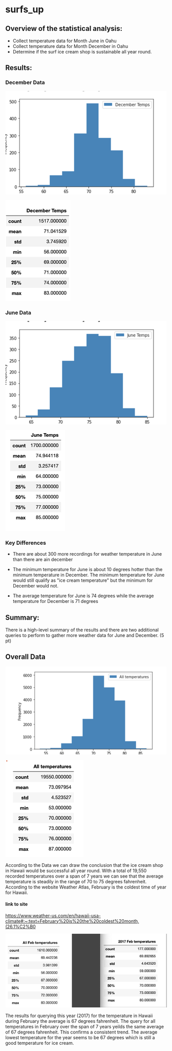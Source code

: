 # surfs_up
 
## Overview of the statistical analysis:
 
- Collect temperature data for Month June in Oahu
- Collect temperature data for Month December in Oahu
- Determine if the surf ice cream shop is sustainable all year round.
 
## Results:
### December Data
![alt text](https://github.com/sebcampos/surfs_up/blob/master/resources/december_histo.png?raw=True)
 
![alt text](https://github.com/sebcampos/surfs_up/blob/master/resources/december_temps.png?raw=True)
 
### June Data
![alt text](https://github.com/sebcampos/surfs_up/blob/master/resources/june_histo.png?raw=True)
 
![alt text](https://github.com/sebcampos/surfs_up/blob/master/resources/june_temps.png?raw=True)
 
 
### Key Differences
 
 
- There are about 300 more recordings for weather temperature in June than there are ain december
 
- The minimum temperature for June is about 10 degrees hotter than the minimum temperature in December. The minimum temperature for June would still qualify as "ice cream temperature" but the minimum for December would not.
 
- The average temperature for June is 74 degrees while the average temperature for December is 71 degrees
 
 
 
 
 
## Summary:
 
   There is a high-level summary of the results and there are two additional queries to perform to gather more weather data for June and December. (5 pt)
 
## Overall Data
 
![alt text](https://github.com/sebcampos/surfs_up/blob/master/resources/all_temp_histo.png?raw=True)
 
![alt text](https://github.com/sebcampos/surfs_up/blob/master/resources/all_temp_df.png?raw=True)
 
According to the Data we can draw the conclusion that the ice cream shop in Hawaii would be successful all year round. With a total of 19,550 recorded temperatures over a span of 7 years we can see that the average temperature is steadily in the range of 70 to 75 degrees fahrenheit. According to the website Weather Atlas, February is the coldest time of year for Hawaii.
#### link to site
https://www.weather-us.com/en/hawaii-usa-climate#:~:text=February%20is%20the%20coldest%20month,(26.1%C2%B0
 
 
 
![alt text](https://github.com/sebcampos/surfs_up/blob/master/resources/feb_temps.png?raw=True)
 
 
 The results for querying this year (2017) for the temperature in Hawaii during February the average is 67 degrees fahrenheit. The query for all temperatures in February over the span of 7 years yeilds the same average of 67 degrees fahrenheit. This confirms a consistent trend. The average lowest temperature for the year seems to be 67 degrees which is still a good temperature for ice cream.
